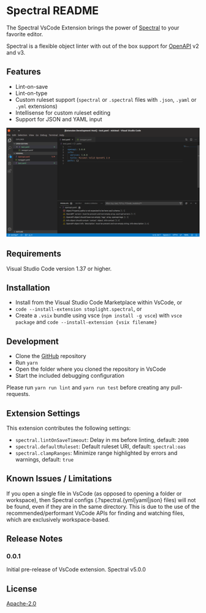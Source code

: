 # Spectral README

The Spectral VsCode Extension brings the power of [Spectral](https://github.com/stoplightio/spectral) to your favorite editor.

Spectral is a flexible object linter with out of the box support for [OpenAPI](https://openapis.org/) v2 and v3.

## Features

* Lint-on-save
* Lint-on-type
* Custom ruleset support (`spectral` or `.spectral` files with `.json`, `.yaml` or `.yml` extensions)
* Intellisense for custom ruleset editing
* Support for JSON and YAML input

![screenshot](docs/images/screenshot1.png)

## Requirements

Visual Studio Code version 1.37 or higher.

## Installation

* Install from the Visual Studio Code Marketplace within VsCode, or
* `code --install-extension stoplight.spectral`, or
* Create a `.vsix` bundle using vsce (`npm install -g vsce`)  with `vsce package` and `code --install-extension {vsix filename}`

## Development

* Clone the [GitHub](https://github.com/stoplightio/vscode-spectral/) repository
* Run `yarn`
* Open the folder where you cloned the repository in VsCode
* Start the included debugging configuration

Please run `yarn run lint` and `yarn run test` before creating any pull-requests.

## Extension Settings

This extension contributes the following settings:

* `spectral.lintOnSaveTimeout`: Delay in ms before linting, default: `2000`
* `spectral.defaultRuleset`: Default ruleset URI, default: `spectral:oas`
* `spectral.clampRanges`: Minimize range highlighted by errors and warnings, default: `true`

## Known Issues / Limitations

If you open a single file in VsCode (as opposed to opening a folder or
workspace), then Spectral configs (.?spectral.{yml|yaml|json} files) will
not be found, even if they are in the same directory. This is due to the use
of the recommended/performant VsCode APIs for finding and watching files,
which are exclusively workspace-based.

## Release Notes

### 0.0.1

Initial pre-release of VsCode extension. Spectral v5.0.0

## License

[Apache-2.0](./LICENSE)
